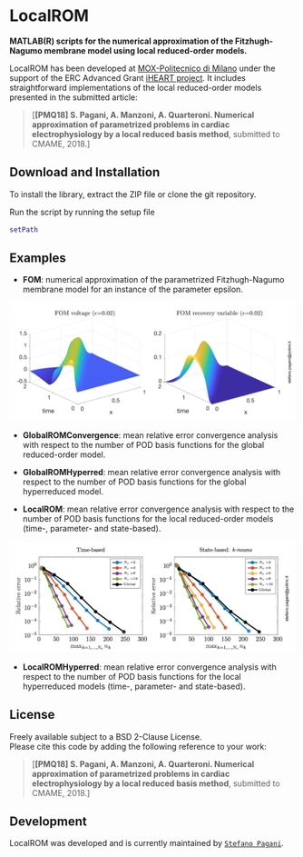 # LocalROM

**MATLAB(R) scripts for the numerical approximation of the Fitzhugh-Nagumo membrane model using local reduced-order models.**

LocalROM has been developed at [MOX-Politecnico di Milano](https://mox.polimi.it) under the support of the ERC Advanced Grant [iHEART project](http://iheart.polimi.it). It includes straightforward implementations of the local reduced-order models presented in the submitted article:
>[**[PMQ18] S. Pagani, A. Manzoni, A. Quarteroni. Numerical approximation of parametrized problems in cardiac electrophysiology by a local reduced basis method**, submitted to CMAME, 2018.]


Download and Installation
-------

To install the library, extract the ZIP file or clone the git repository.

Run the script by running the setup file
```Matlab
setPath
```

Examples
-------

* **FOM**:
numerical approximation of the parametrized Fitzhugh-Nagumo membrane model for an instance of the parameter epsilon.

![Full-order model approximation](/Figures/FOMexample.png)

* **GlobalROMConvergence**:
mean relative error convergence analysis with respect to the number of POD basis functions for the global reduced-order model.

* **GlobalROMHyperred**:
mean relative error convergence analysis with respect to the number of POD basis functions for the global hyperreduced model.

* **LocalROM**:
mean relative error convergence analysis with respect to the number of POD basis functions for the local reduced-order models (time-, parameter- and state-based).

![Local ROM error convergence](/Figures/LocalROMConvergence.png)

* **LocalROMHyperred**:
mean relative error convergence analysis with respect to the number of POD basis functions for the local hyperreduced models (time-, parameter- and state-based).


License
-------

Freely available subject to a BSD 2-Clause License.  
Please cite this code by adding the following reference to your work:

>[**[PMQ18] S. Pagani, A. Manzoni, A. Quarteroni. Numerical approximation of parametrized problems in cardiac electrophysiology by a local reduced basis method**, submitted to CMAME, 2018.]

Development
-------

LocalROM was developed and is currently maintained by [`Stefano Pagani`](https://stefanopagani.github.io).
